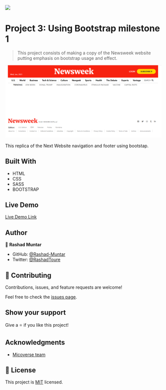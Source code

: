 ![](https://img.shields.io/badge/Microverse-blueviolet)

# Project 3: Using Bootstrap milestone 1

> This project consists of making a copy of the Newsweek website putting emphasis on bootstrap usage and effect.

![screenshot](./assets/images/screenshot.PNG)

This replica of the Next Website navigation and footer using bootstap.

## Built With

- HTML
- CSS
- SASS
- BOOTSTRAP

## Live Demo

[Live Demo Link](https://rashad-muntar.github.io/New-Week-Clone/)


## Author

👤 **Rashad Muntar**

- GitHub: [@Rashad-Muntar](https://github.com/Rashad-Muntar)
- Twitter: [@RashadToure](https://twitter.com/twitterhandle)


## 🤝 Contributing

Contributions, issues, and feature requests are welcome!

Feel free to check the [issues page](issues/).

## Show your support

Give a ⭐️ if you like this project!

## Acknowledgments

- [Micoverse team](https://microverse.pathwright.com/library/new-technical-curriculum/177956/path/step/104246979/)

## 📝 License

This project is [MIT](lic.url) licensed.
